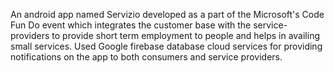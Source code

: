 An android app named Servizio developed as a part of the Microsoft's Code Fun Do event which integrates the customer base with the service-providers to provide short term employment to people and helps in availing small services. Used Google firebase database cloud services for providing notifications on the app to both consumers and service providers.
